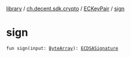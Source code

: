 [library](../../index.md) / [ch.decent.sdk.crypto](../index.md) / [ECKeyPair](index.md) / [sign](./sign.md)

# sign

`fun sign(input: `[`ByteArray`](https://kotlinlang.org/api/latest/jvm/stdlib/kotlin/-byte-array/index.html)`): `[`ECDSASignature`](-e-c-d-s-a-signature/index.md)
